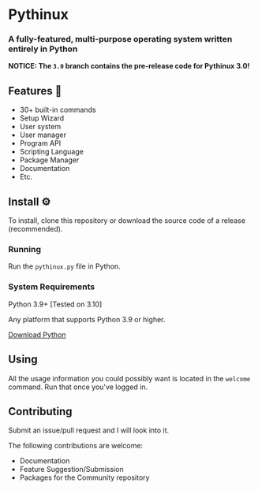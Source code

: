 # Pythinux
### A fully-featured, multi-purpose operating system written entirely in Python
**NOTICE: The `3.0` branch contains the pre-release code for Pythinux 3.0!**
## Features 👾
* 30+ built-in commands
* Setup Wizard
* User system
* User manager
* Program API
* Scripting Language
* Package Manager
* Documentation
* Etc.

## Install ⚙️
To install, clone this repository or download the source code of a release (recommended).
### Running
Run the `pythinux.py` file in Python.
### System Requirements
Python 3.9+ [Tested on 3.10]

Any platform that supports Python 3.9 or higher.

[Download Python](https://python.org/)
## Using
All the usage information you could possibly want is located in the `welcome` command. Run that once you've logged in.
## Contributing
Submit an issue/pull request and I will look into it.

The following contributions are welcome:
* Documentation
* Feature Suggestion/Submission
* Packages for the Community repository
